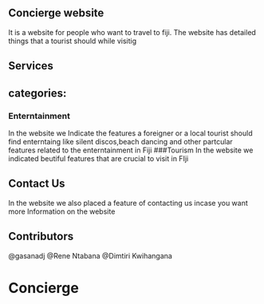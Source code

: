 
## Concierge website
It is a website for people who want to travel to fiji. The website has detailed things that a 
tourist should while visitig
## Services
## categories:
### Enterntainment
In the website we Indicate the features a foreigner or a local tourist should find enterntaing like silent discos,beach dancing and other partcular
features related to the enterntainment in Fiji
###Tourism
In the website we indicated beutiful features that are crucial to visit in FIji
## Contact Us
In the website we also placed a feature of contacting us incase you want  more Information on the website
## Contributors
@gasanadj
@Rene Ntabana
@Dimtiri Kwihangana

# Concierge

